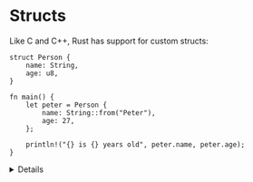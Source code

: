 # Structs

Like C and C++, Rust has support for custom structs:

```rust,editable
struct Person {
    name: String,
    age: u8,
}

fn main() {
    let peter = Person {
        name: String::from("Peter"),
        age: 27,
    };

    println!("{} is {} years old", peter.name, peter.age);
}
```

<details>
Key Points: 

* Structs work similar as they do in other languages, but note there is no `typedef` keyword or inheritance between structs. 
* Methods are defined in an `impl` block, which we will see in following slides.
* This may be a good time to let people know there are different types of structs. The next slide will introduce Tuple structs. Here you can define a unit-like struct.
    * Unit-like structs can be defined with `struct (name);`. There is no need for curly brackets and parentheses.
    * You may use this type of struct when implementing a trait on some type but don’t have any data that you want to store in the value itself. 

</details>
